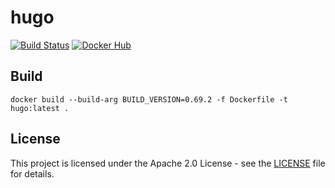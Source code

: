 # hugo

[![Build Status](https://drone.owncloud.com/api/badges/owncloud-ci/hugo/status.svg)](https://drone.owncloud.com/owncloud-ci/hugo/)
[![Docker Hub](https://img.shields.io/badge/docker-latest-blue.svg?logo=docker&logoColor=white)](https://hub.docker.com/r/owncloudci/hugo)

## Build

```Shell
docker build --build-arg BUILD_VERSION=0.69.2 -f Dockerfile -t hugo:latest .
```

## License

This project is licensed under the Apache 2.0 License - see the [LICENSE](https://github.com/owncloud-ci/hugo/blob/master/LICENSE) file for details.
